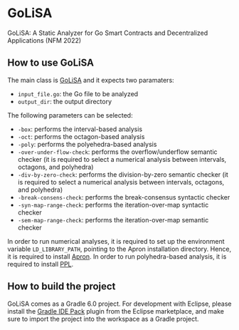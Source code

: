 # GoLiSA
GoLiSA: A Static Analyzer for Go Smart Contracts and Decentralized Applications (NFM 2022)

## How to use GoLiSA
The main class is [GoLiSA](go-lisa/src/main/java/it/unive/golisa/cli/GoLiSA.java) and it expects two paramaters:
- `input_file.go`: the Go file to be analyzed
- `output_dir`: the output directory

The following parameters can be selected:
- `-box`: performs the interval-based analysis
- `-oct`: performs the octagon-based analysis
- `-poly`: performs the polyehedra-based analysis
- `-over-under-flow-check`: performs the overflow/underflow semantic checker (it is required to select a numerical analysis between intervals, octagons, and polyhedra)
- `-div-by-zero-check`: performs the division-by-zero semantic checker (it is required to select a numerical analysis between intervals, octagons, and polyhedra)
- `-break-consens-check`: performs the break-consensus syntactic checker
- `-syn-map-range-check`: performs the iteration-over-map syntactic checker
- `-sem-map-range-check`: performs the iteration-over-map semantic checker

In order to run numerical analyses, it is required to set up the environment variable `LD_LIBRARY_PATH`, pointing to the Apron installation directory. Hence, it is required to install [Apron](https://github.com/antoinemine/apron). In order to run polyhedra-based analysis, it is required to install [PPL](https://www.bugseng.com/ppl-download).

## How to build the project ##
GoLiSA comes as a Gradle 6.0 project. For development with Eclipse, please install the [Gradle IDE Pack](https://marketplace.eclipse.org/content/gradle-ide-pack) plugin from the Eclipse marketplace, and make sure to import the project into the workspace as a Gradle project.
